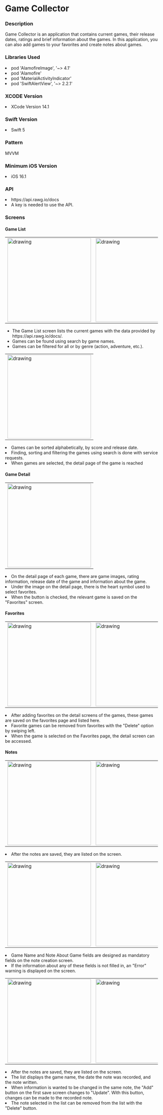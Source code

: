 # Game Collector

### Description

Game Collector is an application that contains current games, their release dates, ratings and brief information about the games. In this application, you can also add games to your favorites and create notes about games.

### Libraries Used
<li>pod 'AlamofireImage', '~> 4.1'</li>
<li>pod 'Alamofire'</li>
<li>pod 'MaterialActivityIndicator'</li>
<li>pod 'SwiftAlertView', '~> 2.2.1'</li>

### XCODE Version
<li>XCode Version 14.1</li>

### Swift Version
<li>Swift 5 </li>

### Pattern

MVVM

### Minimum iOS Version
<li>iOS 16.1</li>

### API
<li>https://api.rawg.io/docs</li>
<li>A key is needed to use the API.</li>


### Screens

  #### Game List 
  
<div align="center">
<table>
<tr>
<td><img src="images/IMG_1165.PNG" alt="drawing" width="275"/></td>  
<td><img src="images/IMG_1167.PNG" alt="drawing" width="275"/></td>  
</td>  
</tr>
</table>
</div>
<ul>
<li>The Game List screen lists the current games with the data provided by https://api.rawg.io/docs/. </li>
<li>Games can be found using search by game names.</li>
<li>Games can be filtered for all or by genre (action, adventure, etc.).</li>
</ul>
<div align="center">
<table>
<tr>
<td><img src="images/IMG_1168.PNG" alt="drawing" width="275"/></td>  
</td>  
</tr>
</table>
</div>
<li>Games can be sorted alphabetically, by score and release date.</li>
<li>Finding, sorting and filtering the games using search is done with service requests. </li>
<li>When games are selected, the detail page of the game is reached</li>

#### Game Detail

<div align="center">
<table>
<tr>
<td><img src="images/IMG_1166.PNG" alt="drawing" width="275"/></td>  
</td>  
</tr>
</table>
</div>
 <li>On the detail page of each game, there are game images, rating information, release date of the game and information about the game.</li>
<li>Under the image on the detail page, there is the heart symbol used to select favorites.</li>
<li>When the button is checked, the relevant game is saved on the "Favorites" screen.</li>

#### Favorites

<div align="center">
<table>
<tr>
<td><img src="images/IMG_1169.PNG" alt="drawing" width="275"/></td>  
<td><img src="images/IMG_1177.PNG" alt="drawing" width="275"/></td>  
</td>  
</tr>
</table>
</div>
    <li>After adding favorites on the detail screens of the games, these games are saved on the favorites page and listed here.</li>
    <li>Favorite games can be removed from favorites with the "Delete" option by swiping left. </li>
    <li>When the game is selected on the Favorites page, the detail screen can be accessed.</li>

#### Notes

<div align="center">
<table>
<tr>
<td><img src="images/IMG_1170.PNG" alt="drawing" width="275"/></td>  
<td><img src="images/IMG_1171.PNG" alt="drawing" width="275"/></td>  
</td>  
</tr>
</table>
</div>
    <li>After the notes are saved, they are listed on the screen.</li>
<div align="center">
<table>
<tr>
<td><img src="images/IMG_1172.PNG" alt="drawing" width="275"/></td>  
<td><img src="images/IMG_1173.PNG" alt="drawing" width="275"/></td>  
</td>  
</tr>
</table>
</div>

<li>Game Name and Note About Game fields are designed as mandatory fields on the note creation screen.</li> 
<li>If the information about any of these fields is not filled in, an "Error" warning is displayed on the screen.</li>


<div align="center">
<table>
<tr>
<td><img src="images/IMG_1175.PNG" alt="drawing" width="275"/></td>  
<td><img src="images/IMG_1176.PNG" alt="drawing" width="275"/></td>  
<td><img src="images/IMG_1179.PNG" alt="drawing" width="275"/></td>  
</td>  
</tr>
</table>
</div>
<li>After the notes are saved, they are listed on the screen.</li>
<li>The list displays the game name, the date the note was recorded, and the note written.</li>
<li>When information is wanted to be changed in the same note, the "Add" button on the first save screen changes to "Update". With this button, changes can be made to the recorded note. </li>
<li>The note selected in the list can be removed from the list with the "Delete" button.</li>





